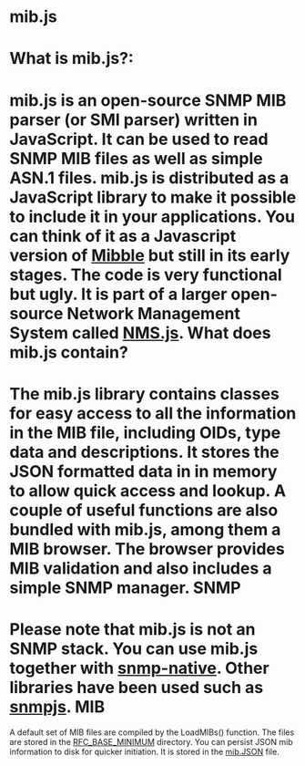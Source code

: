 mib.js
======
What is mib.js?:
======
mib.js is an open-source SNMP MIB parser (or SMI parser) written in JavaScript. 
It can be used to read SNMP MIB files as well as simple ASN.1 files. mib.js is 
distributed as a JavaScript library to make it possible to include it in your 
applications. You can think of it as a Javascript version of [Mibble](http://www.mibble.org/)
but still in its early stages. The code is very functional but ugly. It is part
of a larger open-source Network Management System called [NMS.js](https://github.com/PrimeEuler/NMS.js).
What does mib.js contain?
=======
The mib.js library contains classes for easy access to all the information in 
the MIB file, including OIDs, type data and descriptions. It stores the JSON 
formatted data in  in memory to allow quick access and lookup.
A couple of useful functions are also bundled with mib.js, among them a MIB 
browser. The browser provides MIB validation and also includes a simple SNMP 
manager.
SNMP
========
Please note that mib.js is not an SNMP stack. You can use mib.js together with
[snmp-native](https://github.com/calmh/node-snmp-native). Other libraries have
been used such as [snmpjs](https://github.com/joyent/node-snmpjs).
MIB
========
A default set of MIB files are compiled by the LoadMIBs() function. The files are stored in the  [RFC_BASE_MINIMUM](https://github.com/PrimeEuler/NMS.js/tree/master/tools/SNMP/RFC_BASE_MINIMUM) directory.
You can persist JSON mib information to disk for quicker initiation. It is stored in the [mib.JSON](https://github.com/PrimeEuler/NMS.js/blob/master/tools/SNMP/lib/mib.JSON) file.
